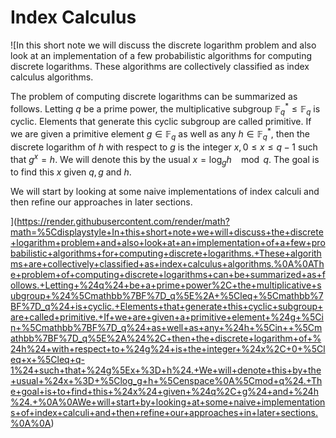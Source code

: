 # Index Calculus

![In this short note we will discuss the discrete logarithm problem and also look at an implementation of a few probabilistic algorithms for computing discrete logarithms. These algorithms are collectively classified as index calculus algorithms.

The problem of computing discrete logarithms can be summarized as follows. Letting $q$ be a prime power, the multiplicative subgroup $\mathbb{F}_q^* \leq \mathbb{F}_q$ is cyclic. Elements that generate this cyclic subgroup are called primitive. If we are given a primitive element $g \in \mathbb{F}_q$ as well as any $h \in  \mathbb{F}_q^*$, then the discrete logarithm of $h$ with respect to $g$ is the integer $x, 0 \leq x \leq q-1$ such that $g^x = h$. We will denote this by the usual $x = \log_g h \enspace
\mod q$. The goal is to find this $x$ given $q, g$ and $h$. 

We will start by looking at some naive implementations of index calculi and then refine our approaches in later sections.

](https://render.githubusercontent.com/render/math?math=%5Cdisplaystyle+In+this+short+note+we+will+discuss+the+discrete+logarithm+problem+and+also+look+at+an+implementation+of+a+few+probabilistic+algorithms+for+computing+discrete+logarithms.+These+algorithms+are+collectively+classified+as+index+calculus+algorithms.%0A%0AThe+problem+of+computing+discrete+logarithms+can+be+summarized+as+follows.+Letting+%24q%24+be+a+prime+power%2C+the+multiplicative+subgroup+%24%5Cmathbb%7BF%7D_q%5E%2A+%5Cleq+%5Cmathbb%7BF%7D_q%24+is+cyclic.+Elements+that+generate+this+cyclic+subgroup+are+called+primitive.+If+we+are+given+a+primitive+element+%24g+%5Cin+%5Cmathbb%7BF%7D_q%24+as+well+as+any+%24h+%5Cin++%5Cmathbb%7BF%7D_q%5E%2A%24%2C+then+the+discrete+logarithm+of+%24h%24+with+respect+to+%24g%24+is+the+integer+%24x%2C+0+%5Cleq+x+%5Cleq+q-1%24+such+that+%24g%5Ex+%3D+h%24.+We+will+denote+this+by+the+usual+%24x+%3D+%5Clog_g+h+%5Censpace%0A%5Cmod+q%24.+The+goal+is+to+find+this+%24x%24+given+%24q%2C+g%24+and+%24h%24.+%0A%0AWe+will+start+by+looking+at+some+naive+implementations+of+index+calculi+and+then+refine+our+approaches+in+later+sections.%0A%0A)
